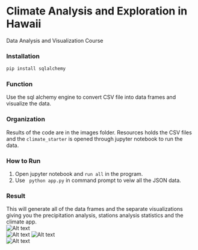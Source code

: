# Climate Analysis and Exploration in Hawaii
Data Analysis and Visualization Course
### Installation
```bash
pip install sqlalchemy
```
### Function
Use the sql alchemy engine to convert CSV file into data frames and visualize the data. 
### Organization
Results of the code are in the images folder. Resources holds the CSV files and the ```climate_starter``` is opened through jupyter notebook to run the data. 
### How to Run
1. Open jupyter notebook and ```run all``` in the program. 
2. Use ``` python app.py``` in command prompt to veiw all the JSON data. 
### Result
This will generate all of the data frames and the separate visualizations giving you the precipitation analysis, stations analysis statistics and the climate app. <br/>
![Alt text](https://github.com/mitchklee35/Climate-Analysis-and-Exploration-in-Hawaii/blob/master/images/12_months.PNG)<br/>
![Alt text](https://github.com/mitchklee35/Climate-Analysis-and-Exploration-in-Hawaii/blob/master/images/precipitation_data.PNG)
![Alt text](https://github.com/mitchklee35/Climate-Analysis-and-Exploration-in-Hawaii/blob/master/images/statistics.PNG)<br/>
![Alt text](https://github.com/mitchklee35/Climate-Analysis-and-Exploration-in-Hawaii/blob/master/images/station-histogram.png)<br/>
 
